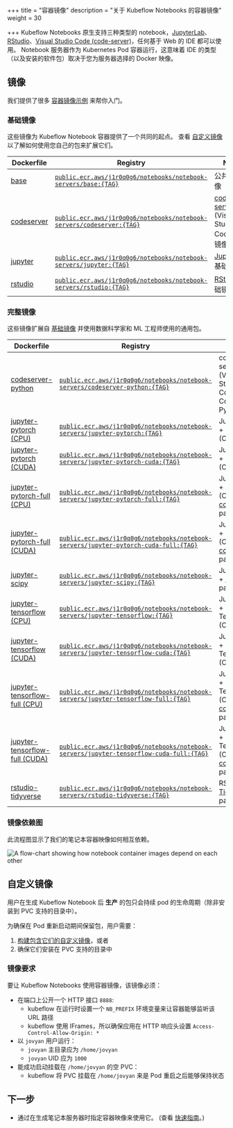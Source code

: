 +++
title = "容器镜像"
description = "关于 Kubeflow Notebooks 的容器镜像"
weight = 30
                    
+++
Kubeflow Notebooks 原生支持三种类型的 notebook，[JupyterLab](https://github.com/jupyterlab/jupyterlab)、[RStudio](https://github.com/rstudio/rstudio)、[Visual Studio Code (code-server)](https://github.com/cdr/code-server)，任何基于 Web 的 IDE 都可以使用。
Notebook 服务器作为 Kubernetes Pod 容器运行，这意味着 IDE 的类型（以及安装的软件包）取决于您为服务器选择的 Docker 映像。

## 镜像

我们提供了很多 [容器镜像示例](https://github.com/kubeflow/kubeflow/tree/master/components/example-notebook-servers) 来帮你入门。

### 基础镜像

这些镜像为 Kubeflow Notebook 容器提供了一个共同的起点。
查看 [自定义镜像](#custom-images) 以了解如何使用您自己的包来扩展它们。

Dockerfile | Registry | Notes
--- | --- | ---
[base](https://github.com/kubeflow/kubeflow/tree/master/components/example-notebook-servers/base) | [`public.ecr.aws/j1r0q0g6/notebooks/notebook-servers/base:{TAG}`](https://gallery.ecr.aws/j1r0q0g6/notebooks/notebook-servers/base) | 公共基础镜像
[codeserver](https://github.com/kubeflow/kubeflow/tree/master/components/example-notebook-servers/codeserver) | [`public.ecr.aws/j1r0q0g6/notebooks/notebook-servers/codeserver:{TAG}`](https://gallery.ecr.aws/j1r0q0g6/notebooks/notebook-servers/codeserver) | [code-server](https://github.com/cdr/code-server) (Visual Studio Code) 基础镜像
[jupyter](https://github.com/kubeflow/kubeflow/tree/master/components/example-notebook-servers/jupyter) | [`public.ecr.aws/j1r0q0g6/notebooks/notebook-servers/jupyter:{TAG}`](https://gallery.ecr.aws/j1r0q0g6/notebooks/notebook-servers/jupyter) | [JupyterLab](https://github.com/jupyterlab/jupyterlab) 基础镜像
[rstudio](https://github.com/kubeflow/kubeflow/tree/master/components/example-notebook-servers/rstudio) | [`public.ecr.aws/j1r0q0g6/notebooks/notebook-servers/rstudio:{TAG}`](https://gallery.ecr.aws/j1r0q0g6/notebooks/notebook-servers/rstudio) | [RStudio](https://github.com/rstudio/rstudio) 基础镜像

### 完整镜像

这些镜像扩展自 [基础镜像](#base-images) 并使用数据科学家和 ML 工程师使用的通用包。

Dockerfile | Registry | Notes
--- | --- | ---
[codeserver-python](https://github.com/kubeflow/kubeflow/tree/master/components/example-notebook-servers/codeserver-python) | [`public.ecr.aws/j1r0q0g6/notebooks/notebook-servers/codeserver-python:{TAG}`](https://gallery.ecr.aws/j1r0q0g6/notebooks/notebook-servers/codeserver-python) | code-server (Visual Studio Code) + Conda Python
[jupyter-pytorch (CPU)](https://github.com/kubeflow/kubeflow/tree/master/components/example-notebook-servers/jupyter-pytorch) | [`public.ecr.aws/j1r0q0g6/notebooks/notebook-servers/jupyter-pytorch:{TAG}`](https://gallery.ecr.aws/j1r0q0g6/notebooks/notebook-servers/jupyter-pytorch) | JupyterLab + PyTorch (CPU)
[jupyter-pytorch (CUDA)](https://github.com/kubeflow/kubeflow/tree/master/components/example-notebook-servers/jupyter-pytorch) | [`public.ecr.aws/j1r0q0g6/notebooks/notebook-servers/jupyter-pytorch-cuda:{TAG}`](https://gallery.ecr.aws/j1r0q0g6/notebooks/notebook-servers/jupyter-pytorch-cuda) | JupyterLab + PyTorch (CUDA)
[jupyter-pytorch-full (CPU)](https://github.com/kubeflow/kubeflow/tree/master/components/example-notebook-servers/jupyter-pytorch-full) | [`public.ecr.aws/j1r0q0g6/notebooks/notebook-servers/jupyter-pytorch-full:{TAG}`](https://gallery.ecr.aws/j1r0q0g6/notebooks/notebook-servers/jupyter-pytorch-full) | JupyterLab + PyTorch (CPU) + [common](https://github.com/kubeflow/kubeflow/tree/master/components/example-notebook-servers/jupyter-pytorch-full/requirements.txt) packages
[jupyter-pytorch-full (CUDA)](https://github.com/kubeflow/kubeflow/tree/master/components/example-notebook-servers/jupyter-pytorch-full) | [`public.ecr.aws/j1r0q0g6/notebooks/notebook-servers/jupyter-pytorch-cuda-full:{TAG}`](https://gallery.ecr.aws/j1r0q0g6/notebooks/notebook-servers/jupyter-pytorch-cuda-full) | JupyterLab + PyTorch (CUDA) + [common](https://github.com/kubeflow/kubeflow/tree/master/components/example-notebook-servers/jupyter-pytorch-full/requirements.txt) packages
[jupyter-scipy](https://github.com/kubeflow/kubeflow/tree/master/components/example-notebook-servers/jupyter-scipy) | [`public.ecr.aws/j1r0q0g6/notebooks/notebook-servers/jupyter-scipy:{TAG}`](https://gallery.ecr.aws/j1r0q0g6/notebooks/notebook-servers/jupyter-scipy) | JupyterLab + [SciPy](https://www.scipy.org/) packages
[jupyter-tensorflow (CPU)](https://github.com/kubeflow/kubeflow/tree/master/components/example-notebook-servers/jupyter-tensorflow) | [`public.ecr.aws/j1r0q0g6/notebooks/notebook-servers/jupyter-tensorflow:{TAG}`](https://gallery.ecr.aws/j1r0q0g6/notebooks/notebook-servers/jupyter-tensorflow) | JupyterLab + TensorFlow (CPU)
[jupyter-tensorflow (CUDA)](https://github.com/kubeflow/kubeflow/tree/master/components/example-notebook-servers/jupyter-tensorflow) | [`public.ecr.aws/j1r0q0g6/notebooks/notebook-servers/jupyter-tensorflow-cuda:{TAG}`](https://gallery.ecr.aws/j1r0q0g6/notebooks/notebook-servers/jupyter-tensorflow-cuda) | JupyterLab + TensorFlow (CUDA)
[jupyter-tensorflow-full (CPU)](https://github.com/kubeflow/kubeflow/tree/master/components/example-notebook-servers/jupyter-tensorflow-full) | [`public.ecr.aws/j1r0q0g6/notebooks/notebook-servers/jupyter-tensorflow-full:{TAG}`](https://gallery.ecr.aws/j1r0q0g6/notebooks/notebook-servers/jupyter-tensorflow-full) | JupyterLab + TensorFlow (CPU) + [common](https://github.com/kubeflow/kubeflow/tree/master/components/example-notebook-servers/jupyter-tensorflow-full/requirements.txt) packages
[jupyter-tensorflow-full (CUDA)](https://github.com/kubeflow/kubeflow/tree/master/components/example-notebook-servers/jupyter-tensorflow-full) | [`public.ecr.aws/j1r0q0g6/notebooks/notebook-servers/jupyter-tensorflow-cuda-full:{TAG}`](https://gallery.ecr.aws/j1r0q0g6/notebooks/notebook-servers/jupyter-tensorflow-cuda-full) | JupyterLab + TensorFlow (CUDA) + [common](https://github.com/kubeflow/kubeflow/tree/master/components/example-notebook-servers/jupyter-tensorflow-full/requirements.txt) packages
[rstudio-tidyverse](https://github.com/kubeflow/kubeflow/tree/master/components/example-notebook-servers/rstudio-tidyverse) | [`public.ecr.aws/j1r0q0g6/notebooks/notebook-servers/rstudio-tidyverse:{TAG}`](https://gallery.ecr.aws/j1r0q0g6/notebooks/notebook-servers/rstudio-tidyverse) | RStudio + [Tidyverse](https://www.tidyverse.org/) packages

### 镜像依赖图

此流程图显示了我们的笔记本容器映像如何相互依赖。

<img src="/docs/images/notebook-container-image-chart.png" 
     alt="A flow-chart showing how notebook container images depend on each other"  
     class="mt-3 mb-3 border border-info rounded">

## 自定义镜像

用户在生成 Kubeflow Notebook 后 __生产__ 的包只会持续 pod 的生命周期（除非安装到 PVC 支持的目录中）。

为确保在 Pod 重新启动期间保留包，用户需要：
1. [构建包含它们的自定义镜像](https://github.com/kubeflow/kubeflow/tree/master/components/example-notebook-servers#custom-images)，或者
2. 确保它们安装在 PVC 支持的目录中

### 镜像要求

要让 Kubeflow Notebooks 使用容器镜像，该镜像必须：
- 在端口上公开一个 HTTP 接口 `8888`:
  - kubeflow 在运行时设置一个 `NB_PREFIX` 环境变量来让容器能够监听该 URL 路径
  - kubeflow 使用 IFrames，所以确保应用在 HTTP 响应头设置 `Access-Control-Allow-Origin: *`
- 以 `jovyan` 用户运行：
  - `jovyan` 主目录应为 `/home/jovyan`
  - `jovyan` UID 应为 `1000`
- 能成功启动挂载在 `/home/jovyan` 的空 PVC：
  - kubeflow 将 PVC 挂载在 `/home/jovyan` 来是 Pod 重启之后能够保持状态
  
## 下一步

- 通过在生成笔记本服务器时指定容器映像来使用它。
  (查看 [快速指南](/docs/components/notebooks/quickstart-guide/)。)